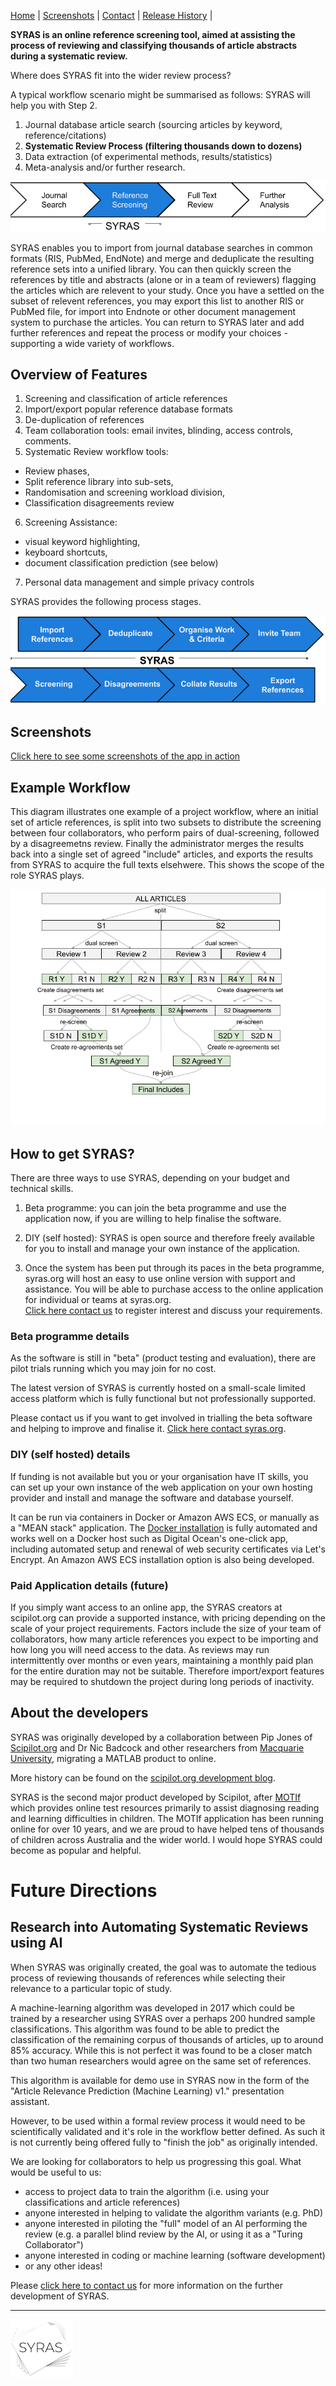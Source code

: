 
[Home](/) | [Screenshots](/screenshots) | [Contact](/contact.html) | [Release History](/releases) | 

**SYRAS is an online reference screening tool, aimed at assisting the process of reviewing and classifying thousands of article abstracts during a systematic review.**

Where does SYRAS fit into the wider review process?

A typical workflow scenario might be summarised as follows: SYRAS will help you with Step 2. 

1. Journal database article search (sourcing articles by keyword, reference/citations)
2. **Systematic Review Process (filtering thousands down to dozens)**
3. Data extraction (of experimental methods, results/statistics)
4. Meta-analysis and/or further research.

![Where SYRAS helps](/assets/images/diagrams/where-syras-sits.png "Where SYRAS helps")

SYRAS enables you to import from journal database searches in common formats (RIS, PubMed, EndNote) and merge and deduplicate the resulting reference sets into a unified library. You can then quickly screen the references by title and abstracts (alone or in a team of reviewers) flagging the articles which are relevent to your study. Once you have a settled on the subset of relevent references, you may export this list to another RIS or PubMed file, for import into Endnote or other document management system to purchase the articles. You can return to SYRAS later and add further references and repeat the process or modify your choices - supporting a wide variety of workflows.

## Overview of Features

1. Screening and classification of article references
2. Import/export popular reference database formats
3. De-duplication of references
4. Team collaboration tools: email invites, blinding, access controls, comments.
5. Systematic Review workflow tools: 
  * Review phases,
  * Split reference library into sub-sets, 
  * Randomisation and screening workload division,
  * Classification disagreements review
6. Screening Assistance: 
  * visual keyword highlighting, 
  * keyboard shortcuts, 
  * document classification prediction (see below)
7. Personal data management and simple privacy controls

SYRAS provides the following process stages.
 
![SYRAS Process Stages](/assets/images/diagrams/SYRAS-process-stages.png "SYRAS Process Stages")


## Screenshots
[Click here to see some screenshots of the app in action](screenshots.md)

## Example Workflow

This diagram illustrates one example of a project workflow, where an initial set of article references, 
is split into two subsets to distribute the screening between four collaborators, who perform pairs of dual-screening,
followed by a disagreemetns review. Finally the administrator merges the results back into 
a single set of agreed "include" articles, and exports the results from SYRAS to acquire the full texts elsehwere.
This shows the scope of the role SYRAS plays.

![Example Worfklow 1](/assets/images/diagrams/SYRAS-example-workflow1.png "Example Worfklow 1")


## How to get SYRAS?

There are three ways to use SYRAS, depending on your budget and technical skills.

1. Beta programme: you can join the beta programme and use the application now, if you are willing to help finalise the software.

2. DIY (self hosted): SYRAS is open source and therefore freely available for you to install and manage your own instance of the application.

3. Once the system has been put through its paces in the beta programme, syras.org will host an easy to use online version with support and assistance.
You will be able to purchase access to the online application for individual or teams at syras.org.  
<a href="/contact.html">Click here contact us<a/> to register interest and discuss your requirements.

### Beta programme details
As the software is still in "beta" (product testing and evaluation), there are pilot trials running which you may join for no cost. 

The latest version of SYRAS is currently hosted on a small-scale limited access platform which is fully functional but not professionally supported. 

Please contact us if you want to get involved in trialling the beta software and helping to improve and finalise it.
 <a href="/contact.html">Click here contact syras.org<a/>.

### DIY (self hosted) details

If funding is not available but you or your organisation have IT skills, you can set up your own instance of the web application on your own hosting provider and install and manage the software and database yourself.

It can be run via containers in Docker or Amazon AWS ECS, or manually as a "MEAN stack" application. The [Docker installation](https://github.com/scipilot/sysrev-assist-docker) is fully automated and works well on a Docker host such as Digital Ocean's one-click app, including automated setup and renewal of web security certificates via Let's Encrypt. An Amazon AWS ECS installation option is also being developed.

### Paid Application details (future)

If you simply want access to an online app, the SYRAS creators at scipilot.org can provide a supported instance, with pricing depending on the scale of your project requirements. Factors include the size of your team of collaborators, how many article references you expect to be importing and how long you will need access to the data. As reviews may run intermittently over months or even years, maintaining a monthly paid plan for the entire duration may not be suitable. Therefore import/export features may be required to shutdown the project during long periods of inactivity.

## About the developers

SYRAS was originally developed by a collaboration between Pip Jones of [Scipilot.org](https://scipilot.org) and Dr Nic Badcock and other researchers from [Macquarie University](https://mq.edu.au), migrating a MATLAB product to online.

More history can be found on the [scipilot.org development blog](http://scipilot.org/blog/2018/04/13/introducing-systematic-review-assistant/).

SYRAS is the second major product developed by Scipilot, after [MOTIf](https://motif.org.au) which provides online test resources 
primarily to assist diagnosing reading and learning difficulties in children. The MOTIf application has been running online for over 10 years, 
and we are proud to have helped tens of thousands of children across Australia and the wider world. 
I would hope SYRAS could become as popular and helpful.


# Future Directions

## Research into Automating Systematic Reviews using AI

When SYRAS was originally created, the goal was to automate the tedious process of reviewing thousands of references 
while selecting their relevance to a particular topic of study.

A machine-learning algorithm was developed in 2017 which could be trained by a researcher using SYRAS over a perhaps 200 hundred sample classifications.
This algorithm was found to be able to predict the classification of the remaining corpus of thousands of articles, up to around 85% accuracy. 
While this is not perfect it was found to be a closer match than two human researchers would agree on the same set of references.

This algorithm is available for demo use in SYRAS now in the form of the "Article Relevance Prediction (Machine Learning) v1." presentation assistant.

However, to be used within a formal review process it would need to be scientifically validated and it's role in the workflow better defined. As such it is not currently being offered fully to "finish the job" as originally intended.

We are looking for collaborators to help us progressing this goal. What would be useful to us:
* access to project data to train the algorithm (i.e. using your classifications and article references)
* anyone interested in helping to validate the algorithm variants (e.g. PhD)
* anyone interested in piloting the "full" model of an AI performing the review (e.g. a parallel blind review by the AI, or using it as a "Turing Collaborator")
* anyone interested in coding or machine learning (software development)
* or any other ideas!

Please <a href="/contact.html">click here to contact us<a/> for more information on the further development of SYRAS.


---

![logo](/assets/images/SYRAS-logo-thin-small.png "SYRAS")
